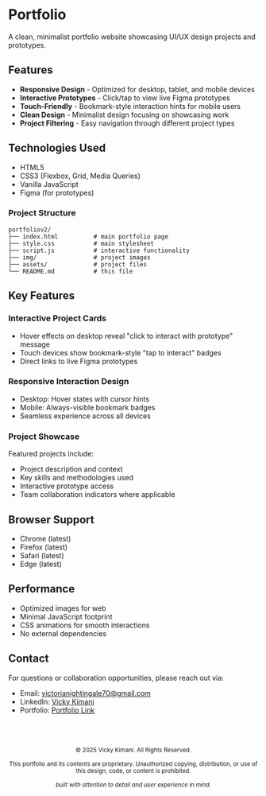 # Portfolio
A clean, minimalist portfolio website showcasing UI/UX design projects and prototypes.

## Features
- **Responsive Design** - Optimized for desktop, tablet, and mobile devices
- **Interactive Prototypes** - Click/tap to view live Figma prototypes
- **Touch-Friendly** - Bookmark-style interaction hints for mobile users
- **Clean Design** - Minimalist design focusing on showcasing work
- **Project Filtering** - Easy navigation through different project types

## Technologies Used
- HTML5
- CSS3 (Flexbox, Grid, Media Queries)
- Vanilla JavaScript
- Figma (for prototypes)

### Project Structure
```
portfoliov2/
├── index.html          # main portfolio page
├── style.css           # main stylesheet
├── script.js           # interactive functionality
├── img/                # project images 
├── assets/             # project files
└── README.md           # this file
```
## Key Features
### Interactive Project Cards
- Hover effects on desktop reveal "click to interact with prototype" message
- Touch devices show bookmark-style "tap to interact" badges
- Direct links to live Figma prototypes

### Responsive Interaction Design
- Desktop: Hover states with cursor hints
- Mobile: Always-visible bookmark badges
- Seamless experience across all devices

### Project Showcase
Featured projects include:
- Project description and context
- Key skills and methodologies used
- Interactive prototype access
- Team collaboration indicators where applicable

## Browser Support
- Chrome (latest)
- Firefox (latest)
- Safari (latest)
- Edge (latest)

## Performance
- Optimized images for web
- Minimal JavaScript footprint
- CSS animations for smooth interactions
- No external dependencies

## Contact
For questions or collaboration opportunities, please reach out via:
- Email: [victorianightingale70@gmail.com](mailto:victorianightingale70@gmail.com)
- LinkedIn: [Vicky Kimani](https://www.linkedin.com/in/vicky-kimani-171202207/)
- Portfolio: [Portfolio Link](#)
<br>
<br>
<br>
<div align="center">
 <sup>&copy; 2025 Vicky Kimani. All Rights Reserved.</sup> <br>

  <sup>This portfolio and its contents are proprietary. Unauthorized copying, distribution, or use of this design, code, or content is prohibited.</sup> <br>

  <sup>*built with attention to detail and user experience in mind.*</sup>
</div>





